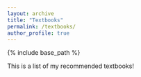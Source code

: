 ```yaml
---
layout: archive
title: "Textbooks"
permalink: /textbooks/
author_profile: true
---
```


{% include base_path %}

This is a list of my recommended textbooks!